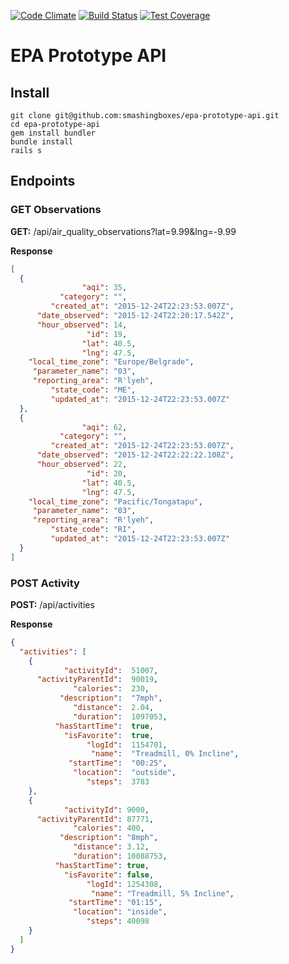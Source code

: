 [![Code Climate](https://codeclimate.com/repos/5671eaeb6670d3003a0003f1/badges/76e2324ad0849f79e218/gpa.svg)](https://codeclimate.com/repos/5671eaeb6670d3003a0003f1/feed)
[![Build Status](https://travis-ci.org/smashingboxes/epa-prototype-api.svg)](https://travis-ci.org/smashingboxes/epa-prototype-api)
[![Test Coverage](https://codeclimate.com/repos/5671eaeb6670d3003a0003f1/badges/76e2324ad0849f79e218/coverage.svg)](https://codeclimate.com/repos/5671eaeb6670d3003a0003f1/coverage)

# EPA Prototype API

## Install

```
git clone git@github.com:smashingboxes/epa-prototype-api.git
cd epa-prototype-api
gem install bundler
bundle install
rails s
```

## Endpoints

### GET Observations

**GET:** /api/air_quality_observations?lat=9.99&lng=-9.99

**Response**
```json
[
  {
                "aqi": 35,
           "category": "",
         "created_at": "2015-12-24T22:23:53.007Z",
      "date_observed": "2015-12-24T22:20:17.542Z",
      "hour_observed": 14,
                 "id": 19,
                "lat": 40.5,
                "lng": 47.5,
    "local_time_zone": "Europe/Belgrade",
     "parameter_name": "03",
     "reporting_area": "R'lyeh",
         "state_code": "ME",
         "updated_at": "2015-12-24T22:23:53.007Z"
  },
  {
                "aqi": 62,
           "category": "",
         "created_at": "2015-12-24T22:23:53.007Z",
      "date_observed": "2015-12-24T22:22:22.108Z",
      "hour_observed": 22,
                 "id": 20,
                "lat": 40.5,
                "lng": 47.5,
    "local_time_zone": "Pacific/Tongatapu",
     "parameter_name": "03",
     "reporting_area": "R'lyeh",
         "state_code": "RI",
         "updated_at": "2015-12-24T22:23:53.007Z"
  }
]
```

### POST Activity

**POST:** /api/activities

**Response**
```json
{
  "activities": [
    {
            "activityId":  51007,
      "activityParentId":  90019,
              "calories":  230,
           "description":  "7mph",
              "distance":  2.04,
              "duration":  1097053,
          "hasStartTime":  true,
            "isFavorite":  true,
                 "logId":  1154701,
                  "name":  "Treadmill, 0% Incline",
             "startTime":  "00:25",
              "location":  "outside",
                 "steps":  3783
    },
    {
            "activityId": 9000,
      "activityParentId": 87771,
              "calories": 400,
           "description": "8mph",
              "distance": 3.12,
              "duration": 10088753,
          "hasStartTime": true,
            "isFavorite": false,
                 "logId": 1254308,
                  "name": "Treadmill, 5% Incline",
             "startTime": "01:15",
              "location": "inside",
                 "steps": 40098
    }
  ]
}
```
